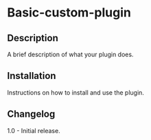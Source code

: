 # Basic-custom-plugin

## Description
A brief description of what your plugin does.

## Installation
Instructions on how to install and use the plugin.

## Changelog
1.0 - Initial release.

